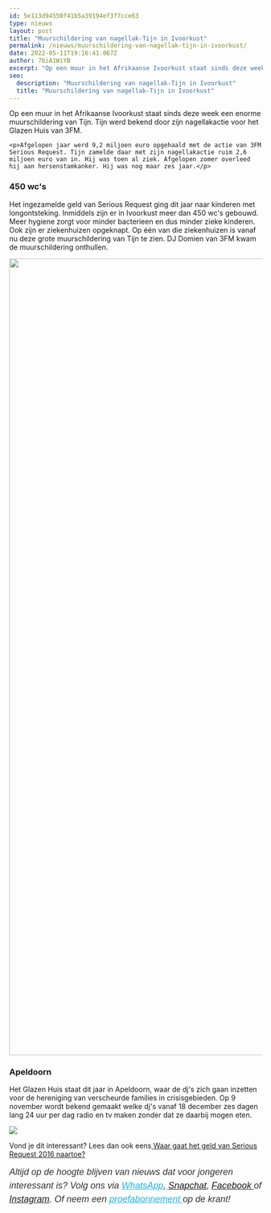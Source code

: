 ```yaml
---
id: 5e113d94550f41b5a39194ef3f7cce63
type: nieuws
layout: post
title: "Muurschildering van nagellak-Tijn in Ivoorkust"
permalink: /nieuws/muurschildering-van-nagellak-tijn-in-ivoorkust/
date: 2022-05-11T19:16:41.067Z
author: 7biA1WiYB
excerpt: "Op een muur in het Afrikaanse Ivoorkust staat sinds deze week een enorme muurschildering van Tijn. Tijn werd bekend door zijn nagellakactie voor het Glazen Huis van 3FM.  "
seo:
  description: "Muurschildering van nagellak-Tijn in Ivoorkust"
  title: "Muurschildering van nagellak-Tijn in Ivoorkust"
---
```

Op een muur in het Afrikaanse Ivoorkust staat sinds deze week een enorme muurschildering van Tijn. Tijn werd bekend door zijn nagellakactie voor het Glazen Huis van 3FM.  

    <p>Afgelopen jaar werd 9,2 miljoen euro opgehaald met de actie van 3FM Serious Request. Tijn zamelde daar met zijn nagellakactie ruim 2,6 miljoen euro van in. Hij was toen al ziek. Afgelopen zomer overleed hij aan hersenstamkanker. Hij was nog maar zes jaar.</p>
<h3>450 wc's</h3>
<p>Het ingezamelde geld van Serious Request ging dit jaar naar kinderen met longontsteking. Inmiddels zijn er in Ivoorkust meer dan 450 wc's gebouwd. Meer hygiene zorgt voor minder bacterieen en dus minder zieke kinderen. Ook zijn er ziekenhuizen opgeknapt. Op één van die ziekenhuizen is vanaf nu deze grote muurschildering van Tijn te zien. DJ Domien van 3FM kwam de muurschildering onthullen.</p>
<p><div class="media media-element-container media-default"><div id="file-419544" class="file file-image file-image-jpeg">

        
  
  <div class="content">
    <img height="1584" width="4815" class="media-element file-default" data-delta="1" src="https://7dagen.netlify.app/sites/default/files/ANP-53874914.jpg" alt="">  </div>

  
</div>
</div>
<h3>Apeldoorn</h3>
<p>Het Glazen Huis staat dit jaar in Apeldoorn, waar de dj's zich gaan inzetten voor de hereniging van verscheurde families in crisisgebieden. Op 9 november wordt bekend gemaakt welke dj's vanaf 18 december zes dagen lang 24 uur per dag radio en tv maken zonder dat ze daarbij mogen eten.</p>
<div class="kader">
<p><img class="kaderafbeelding" src="https://7dagen.netlify.app/sites/default/files/ff.png"></p>
<p>Vond je dit interessant? Lees dan ook eens<a href="https://7dagen.netlify.app/lifestyle/fenna-17-van-hoefwijzer-over-het-succes-van-paardentubers" target="_blank"> </a><a href="https://7dagen.netlify.app/nieuws/waar-gaat-het-geld-van-serious-request-2016-naartoe">Waar gaat het geld van Serious Request 2016 naartoe?</a></p>
<p><em style="box-sizing: inherit; color: rgb(51, 51, 51); font-family: &quot;PT Sans&quot;, sans-serif; font-size: 18px; line-height: 27px;">Altijd op de hoogte blijven van nieuws dat voor jongeren interessant is? Volg ons via </em><em style="box-sizing: inherit; color: rgb(34, 179, 224); transition: color 0.3s ease; font-family: &quot;PT Sans&quot;, sans-serif; font-size: 18px; line-height: 27px;"><a href="https://7dagen.netlify.app/whatsapp" style="box-sizing: inherit; color: rgb(34, 179, 224); transition: color 0.3s ease; font-family: &quot;PT Sans&quot;, sans-serif; font-size: 18px; line-height: 27px;">WhatsApp</a></em><em style="box-sizing: inherit; color: rgb(51, 51, 51); font-family: &quot;PT Sans&quot;, sans-serif; font-size: 18px; line-height: 27px;">,</em><em style="box-sizing: inherit; color: rgb(34, 179, 224); transition: color 0.3s ease; font-family: &quot;PT Sans&quot;, sans-serif; font-size: 18px; line-height: 27px;"><a href="https://7dagen.netlify.app/whatsapp" style="box-sizing: inherit; color: rgb(34, 179, 224); transition: color 0.3s ease; font-family: &quot;PT Sans&quot;, sans-serif; font-size: 18px; line-height: 27px;"> </a></em><em style="box-sizing: inherit; color: rgb(51, 51, 51); font-family: &quot;PT Sans&quot;, sans-serif; font-size: 18px; line-height: 27px;"><a href="https://www.snapchat.com/add/sevendaysnl">Snapchat</a>, <a href="https://www.facebook.com/7Daysnl?ref=bookmarks">Facebook </a>of <a href="https://instagram.com/7DAysnl/">Instagram</a>. Of </em><em style="box-sizing: inherit; color: rgb(51, 51, 51); font-family: &quot;PT Sans&quot;, sans-serif; font-size: 18px; line-height: 27px;">neem een </em><a href="https://abonneren.sevendays.nl/abonneren/abonnementen/ae/artikel" style="box-sizing: inherit; color: rgb(34, 179, 224); transition: color 0.3s ease; font-family: &quot;PT Sans&quot;, sans-serif; font-size: 18px; line-height: 27px;"><em style="box-sizing: inherit;">proefabonnement </em></a><em style="box-sizing: inherit; color: rgb(51, 51, 51); font-family: &quot;PT Sans&quot;, sans-serif; font-size: 18px; line-height: 27px;">op de krant!</em></p>
</div>
  
